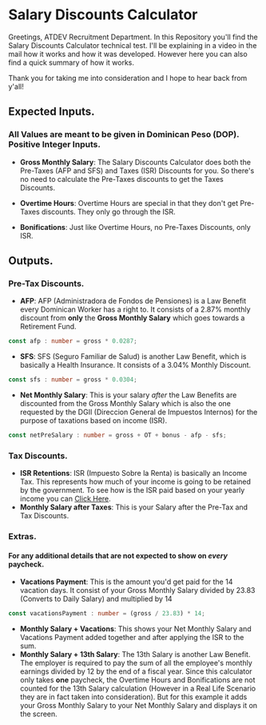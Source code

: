 # Salary Discounts Calculator

Greetings, ATDEV Recruitment Department. In this Repository you'll find the Salary Discounts Calculator technical test. I'll be explaining in a video in the mail how it works and how it was developed. However here you can also find a quick summary of how it works.

Thank you for taking me into consideration and I hope to hear back from y'all!

## Expected Inputs.

### All Values are meant to be given in Dominican Peso (DOP). Positive Integer Inputs.

- **Gross Monthly Salary**: The Salary Discounts Calculator does both the Pre-Taxes (AFP and SFS) and Taxes (ISR) Discounts for you. So there's no need to calculate the Pre-Taxes discounts to get the Taxes Discounts.

- **Overtime Hours**: Overtime Hours are special in that they don't get Pre-Taxes discounts. They only go through the ISR.

- **Bonifications**: Just like Overtime Hours, no Pre-Taxes Discounts, only ISR.

## Outputs.

### Pre-Tax Discounts.
- **AFP**:  AFP (Administradora de Fondos de Pensiones) is a Law Benefit every Dominican Worker has a right to. It consists of a 2.87% monthly discount from **only** the **Gross Monthly Salary** which goes towards a Retirement Fund.
```typescript
const afp : number = gross * 0.0287;
```
- **SFS**: SFS (Seguro Familiar de Salud) is another Law Benefit, which is basically a Health Insurance. It consists of a 3.04% Monthly Discount.
```typescript
const sfs : number = gross * 0.0304;
```
- **Net Monthly Salary**: This is your salary *after* the Law Benefits are discounted from the Gross Monthly Salary which is also the one requested by the DGII (Direccion General de Impuestos Internos) for the purpose of taxations based on income (ISR).
```typescript
const netPreSalary : number = gross + OT + bonus - afp - sfs;
```

### Tax Discounts.
- **ISR Retentions**: ISR (Impuesto Sobre la Renta) is basically an Income Tax. This represents how much of your income is going to be retained by the government. To see how is the ISR paid based on your yearly income you can [Click Here](https://dgii.gov.do/publicacionesOficiales/bibliotecaVirtual/contribuyentes/isr/ISR%20Persona%20Fsica/3-Revista%20Impuesto%20Sobre%20la%20Renta%20(ISR)%20Universitarios.pdf). 
- **Monthly Salary after Taxes**: This is your Salary after the Pre-Tax and Tax Discounts.

### Extras.
#### For any additional details that are not expected to show on *every* paycheck.
- **Vacations Payment**: This is the amount you'd get paid for the 14 vacation days. It consist of your Gross Monthly Salary divided by 23.83 (Converts to Daily Salary) and multiplied by 14
```typescript
const vacationsPayment : number = (gross / 23.83) * 14;
```
- **Monthly Salary + Vacations**: This shows your Net Monthly Salary and Vacations Payment added together and after applying the ISR to the sum.
- **Monthly Salary + 13th Salary**: The 13th Salary is another Law Benefit. The employer is required to pay the sum of all the employee's monthly earnings divided by 12 by the end of a fiscal year. Since this calculator only takes **one** paycheck, the Overtime Hours and Bonifications are not counted for the 13th Salary calculation (However in a Real Life Scenario they are in fact taken into consideration). But for this example it adds your Gross Monthly Salary to your Net Monthly Salary and displays it on the screen.